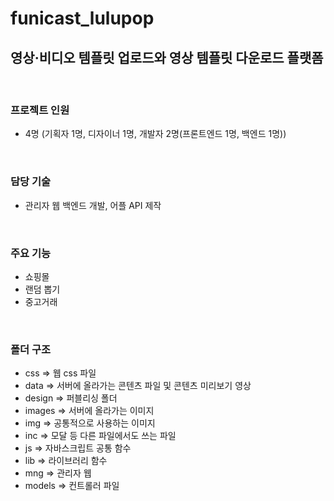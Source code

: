 # funicast_lulupop
## 영상·비디오 템플릿 업로드와 영상 템플릿 다운로드 플랫폼

<br>

### 프로젝트 인원

- 4명 (기획자 1명, 디자이너 1명, 개발자 2명(프론트엔드 1명, 백엔드 1명))

<br>

### 담당 기술

- 관리자 웹 백엔드 개발, 어플 API 제작

<br>

### 주요 기능

- 쇼핑몰
- 랜덤 뽑기
- 중고거래

<br>

### 폴더 구조

- css => 웹 css 파일
- data => 서버에 올라가는 콘텐츠 파일 및 콘텐츠 미리보기 영상
- design => 퍼블리싱 폴더
- images => 서버에 올라가는 이미지
- img => 공통적으로 사용하는 이미지
- inc => 모달 등 다른 파일에서도 쓰는 파일
- js => 자바스크립트 공통 함수
- lib => 라이브러리 함수
- mng => 관리자 웹
- models => 컨트롤러 파일
